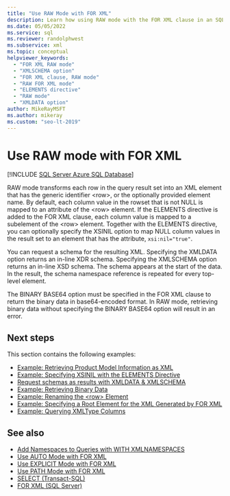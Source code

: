 ```yaml
---
title: "Use RAW Mode with FOR XML"
description: Learn how using RAW mode with the FOR XML clause in an SQL query transforms the resulting XML data.
ms.date: 05/05/2022
ms.service: sql
ms.reviewer: randolphwest
ms.subservice: xml
ms.topic: conceptual
helpviewer_keywords:
  - "FOR XML RAW mode"
  - "XMLSCHEMA option"
  - "FOR XML clause, RAW mode"
  - "RAW FOR XML mode"
  - "ELEMENTS directive"
  - "RAW mode"
  - "XMLDATA option"
author: MikeRayMSFT
ms.author: mikeray
ms.custom: "seo-lt-2019"
---
```

# Use RAW mode with FOR XML

[!INCLUDE [SQL Server Azure SQL Database](../../includes/applies-to-version/sql-asdb-asdbmi.md)]

RAW mode transforms each row in the query result set into an XML element that has the generic identifier \<row>, or the optionally provided element name. By default, each column value in the rowset that is not NULL is mapped to an attribute of the \<row> element. If the ELEMENTS directive is added to the FOR XML clause, each column value is mapped to a subelement of the \<row> element. Together with the ELEMENTS directive, you can optionally specify the XSINIL option to map NULL column values in the result set to an element that has the attribute, `xsi:nil="true"`.

You can request a schema for the resulting XML. Specifying the XMLDATA option returns an in-line XDR schema. Specifying the XMLSCHEMA option returns an in-line XSD schema. The schema appears at the start of the data. In the result, the schema namespace reference is repeated for every top-level element.

The BINARY BASE64 option must be specified in the FOR XML clause to return the binary data in base64-encoded format. In RAW mode, retrieving binary data without specifying the BINARY BASE64 option will result in an error.

## Next steps

This section contains the following examples:

- [Example: Retrieving Product Model Information as XML](../../relational-databases/xml/example-retrieving-product-model-information-as-xml.md)
- [Example: Specifying XSINIL with the ELEMENTS Directive](../../relational-databases/xml/example-specifying-xsinil-with-the-elements-directive.md)
- [Request schemas as results with XMLDATA & XMLSCHEMA](../../relational-databases/xml/example-requesting-schemas-as-results-with-the-xmldata-and-xmlschema-options.md)
- [Example: Retrieving Binary Data](../../relational-databases/xml/example-retrieving-binary-data.md)
- [Example: Renaming the &#60;row&#62; Element](../../relational-databases/xml/example-renaming-the-row-element.md)
- [Example: Specifying a Root Element for the XML Generated by FOR XML](../../relational-databases/xml/example-specifying-a-root-element-for-the-xml-generated-by-for-xml.md)
- [Example: Querying XMLType Columns](../../relational-databases/xml/example-querying-xmltype-columns.md)

## See also

- [Add Namespaces to Queries with WITH XMLNAMESPACES](../../relational-databases/xml/add-namespaces-to-queries-with-with-xmlnamespaces.md)
- [Use AUTO Mode with FOR XML](../../relational-databases/xml/use-auto-mode-with-for-xml.md)
- [Use EXPLICIT Mode with FOR XML](../../relational-databases/xml/use-explicit-mode-with-for-xml.md)
- [Use PATH Mode with FOR XML](../../relational-databases/xml/use-path-mode-with-for-xml.md)
- [SELECT (Transact-SQL)](../../t-sql/queries/select-transact-sql.md)
- [FOR XML (SQL Server)](../../relational-databases/xml/for-xml-sql-server.md)
